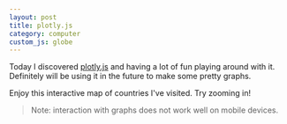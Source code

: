 ```yaml
---
layout: post
title: plotly.js
category: computer
custom_js: globe
---
```

<script src='https://cdn.plot.ly/plotly-2.27.0.min.js'></script>
<script src='https://cdnjs.cloudflare.com/ajax/libs/d3/3.5.17/d3.min.js'></script>

Today I discovered [plotly.js](https://plotly.com/javascript/) and having a lot of fun playing around with it. Definitely will be using it in the future to make some pretty graphs. 

Enjoy this interactive map of countries I've visited. Try zooming in!

<div id='myDiv'><!-- Plotly chart will be drawn inside this DIV --></div>

> Note: interaction with graphs does not work well on mobile devices.